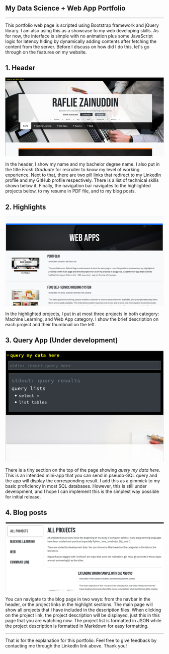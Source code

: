 ## My Data Science + Web App Portfolio
---

This portfolio web page is scripted using Bootstrap framework and jQuery library. I am also using this as a showcase to my web developing skills. As for now, the interface is simple with no animation plus some JavaScript logic for latency hiding by dynamically adding contents after fetching the content from the server. Before I discuss on how did I do this, let's go through on the features on my website.

## 1. Header

![Portfolio Header](images/projects/d4f859a96c13f551a2771b7fc3a78d38_thumbnail.png)

In the header, I show my name and my bachelor degree name. I also put in the title _Fresh Graduate_ for recruiter to know my level of working experience. Next to that, there are two pill links that redirect to my LinkedIn profile and my GitHub profile respectively. There is a list of technical skills shown below it. Finally, the navigation bar navigates to the highlighted projects below, to my resume in PDF file, and to my blog posts.

## 2. Highlights

![Highlighted Projects](images/projects/portfolio/highlights.png)

In the highlighted projects, I put in at most three projects in both category: Machine Learning, and Web App category. I show the brief description on each project and their thumbnail on the left.

## 3. Query App (Under development)

![Querying on Mobile View](images/projects/portfolio/querying-mobile.png)

There is a tiny section on the top of the page showing _query my data here_. This is an intended mini-app that you can send in pseudo-SQL query and the app will display the corresponding result. I add this as a gimmick to my basic proficiency in most SQL databases. However, this is still under development, and I hope I can implement this is the simplest way possible for initial release.

## 4. Blog posts

![Blog Posts Page](images/projects/portfolio/blog.png)

You can navigate to the blog page in two ways: from the navbar in the header, or the project links in the highlight sections. The main page will show all projects that I have included in the description files. When clicking on the project link, the project description will be displayed, just this in this page that you are watching now. The project list is formatted in JSON while the project description is formatted in Markdown for easy formatting.

---

That is for the explanation for this portfolio. Feel free to give feedback by contacting me through the LinkedIn link above. Thank you!
